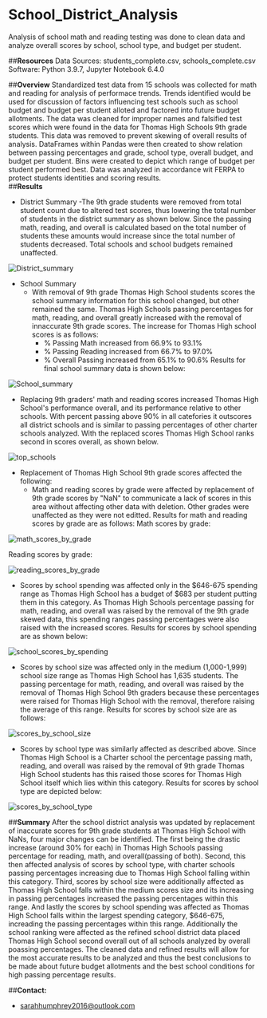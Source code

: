 # School_District_Analysis
Analysis of school math and reading testing was done to clean data and analyze overall scores by school, school type, and budget per student.

##**Resources**
Data Sources: students_complete.csv, schools_complete.csv
Software: Python 3.9.7, Jupyter Notebook 6.4.0

##**Overview**
Standardized test data from 15 schools was collected for math and reading for analysis of performace trends. Trends identified would be used for discussion of factors influencing test schools such as school budget and budget per student alloted and factored into future budget allotments. The data was cleaned for improper names and falsified test scores which were found in the data for Thomas High Schools 9th grade students. This data was removed to prevent skewing of overall results of analysis. DataFrames within Pandas were then created to show relation between passing percentages and grade, school type, overall budget, and budget per student. Bins were created to depict which range of budget per student performed best. Data was analyzed in accordance wit FERPA to protect students identities and scoring results.  
##**Results**
- District Summary
  -The 9th grade students were removed from total student count due to altered test scores, thus lowering the total number of students in the district summary as shown below. Since the passing math, reading, and overall is calculated based on the total number of students these amounts would increase since the total number of students decreased. Total schools and school budgets remained unaffected.
  
![District_summary](https://user-images.githubusercontent.com/100040705/162583871-9dc5e2a3-a5ef-40be-8fea-922520d71bfe.png)

- School Summary
  - With removal of 9th grade Thomas High School students scores the school summary information for this school changed, but other remained the same. Thomas High Schools passing percentages for math, reading, and overall greatly increased with the removal of innaccurate 9th grade scores. The increase for Thomas High school scores is as follows:
    - % Passing Math increased from 66.9% to 93.1%
    - % Passing Reading increased from 66.7% to 97.0%
    - % Overall Passing increased from 65.1% to 90.6%
Results for final school summary data is shown below:

![School_summary](https://user-images.githubusercontent.com/100040705/162584139-14f6d635-51c7-4f8b-904f-263058fd6212.png)

- Replacing 9th graders' math and reading scores increased Thomas High School's performance overall, and its performance relative to other schools. With percent passing above 90% in all catefories it outscores all district schools and is similar to passing percentages of other charter schools analyzed. With the replaced scores Thomas High School ranks second in scores overall, as shown below.

![top_schools](https://user-images.githubusercontent.com/100040705/162584284-3dcfddcf-007e-460b-ace8-a689a0f9734d.png)

- Replacement of Thomas High School 9th grade scores affected the following:
  - Math and reading scores by grade were affected by replacement of 9th grade scores by "NaN" to communicate a lack of scores in this area without affecting other data with deletion. Other grades were unaffected as they were not editted. Results for math and reading scores by grade are as follows:
Math scores by grade:

![math_scores_by_grade](https://user-images.githubusercontent.com/100040705/162584713-a65231f6-f3d2-41fa-bf8d-b0bec88be629.png)

Reading scores by grade:

![reading_scores_by_grade](https://user-images.githubusercontent.com/100040705/162584721-d5fcaf94-fc1e-48c2-a35b-0a19ed916ea3.png)

  - Scores by school spending was affected only in the $646-675 spending range as Thomas High School has a budget of $683 per student putting them in this category. As Thomas High Schools percentage passing for math, reading, and overall was raised by the removal of the 9th grade skewed data, this spending ranges passing percentages were also raised with the increased scores. Results for scores by school spending are as shown below:


![school_scores_by_spending](https://user-images.githubusercontent.com/100040705/162584821-fc85b4cb-e75f-4be0-8eb2-0a2ff5de62cc.png)

  - Scores by school size was affected only in the medium (1,000-1,999) school size range as Thomas High School has 1,635 students. The passing percentage for math, reading, and overall was raised by the removal of Thomas High School 9th graders because these percentages were raised for Thomas High School with the removal, therefore raising the average of this range. Results for scores by school size are as follows:


![scores_by_school_size](https://user-images.githubusercontent.com/100040705/162585070-4fcff912-f491-4477-a51d-51acf013d13c.png)

  - Scores by school type was similarly affected as described above. Since Thomas High School is a Charter school the percentage passing math, reading, and overall was raised by the removal of 9th grade Thomas High School students has this raised those scores for Thomas High School itself which lies within this category. Results for scores by school type are depicted below:


![scores_by_school_type](https://user-images.githubusercontent.com/100040705/162585014-0e9e6a11-7072-4566-8a63-5ca5fc4c1df5.png)

##**Summary**
After the school district analysis was updated by replacement of inaccurate scores for 9th grade students at Thomas High School with NaNs, four major changes can be identified. The first being the drastic increase (around 30% for each) in Thomas High Schools passing percentage for reading, math, and overall(passing of both). Second, this then affected analysis of scores by school type, with charter schools passing percentages increasing due to Thomas High School falling within this category. Third, scores by school size were additionally affected as Thomas High School falls within the medium scores size and its increasing in passing percentages increased the passing percentages within this range. And lastly the scores by school spending was affected as Thomas High School falls within the largest spending category, $646-675, increading the passing percentages within this range. Additionally the school ranking were affected as the refined school district data placed Thomas High School second overall out of all schools analyzed by overall poassing percentages. The cleaned data and refined results will allow for the most accurate results to be analyzed and thus the best conclusions to be made about future budget allotments and the best school conditions for high passing percentage results. 


##**Contact:**
- sarahhumphrey2016@outlook.com
